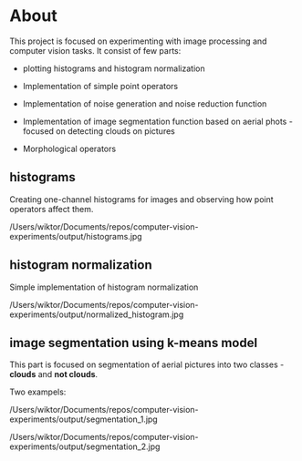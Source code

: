 # About

This project is focused on experimenting with image processing and computer vision tasks.
It consist of few parts:

* plotting histograms and histogram normalization

* Implementation of simple point operators

* Implementation of noise generation and noise reduction function

* Implementation of image segmentation function based on aerial phots - focused on detecting clouds on pictures

* Morphological operators

## histograms

Creating one-channel histograms for images and observing how point operators affect them.

/Users/wiktor/Documents/repos/computer-vision-experiments/output/histograms.jpg

## histogram normalization

Simple implementation of histogram normalization

/Users/wiktor/Documents/repos/computer-vision-experiments/output/normalized_histogram.jpg

## image segmentation using k-means model

This part is focused on segmentation of aerial pictures into two classes - **clouds** and **not clouds**.

Two exampels:

/Users/wiktor/Documents/repos/computer-vision-experiments/output/segmentation_1.jpg

/Users/wiktor/Documents/repos/computer-vision-experiments/output/segmentation_2.jpg
